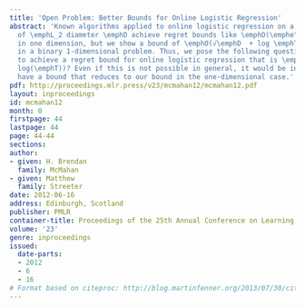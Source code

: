 ```yaml
---
title: 'Open Problem: Better Bounds for Online Logistic Regression'
abstract: 'Known algorithms applied to online logistic regression on a feasible set
  of \emphL_2 diameter \emphD achieve regret bounds like \emphO(\emphe^D log \emphT)
  in one dimension, but we show a bound of \emphO(√\emphD  + log \emphT) is possible
  in a binary 1-dimensional problem. Thus, we pose the following question: Is it possible
  to achieve a regret bound for online logistic regression that is \emphO(poly(\emphD)
  log(\emphT))? Even if this is not possible in general, it would be interesting to
  have a bound that reduces to our bound in the one-dimensional case.'
pdf: http://proceedings.mlr.press/v23/mcmahan12/mcmahan12.pdf
layout: inproceedings
id: mcmahan12
month: 0
firstpage: 44
lastpage: 44
page: 44-44
sections: 
author:
- given: H. Brendan
  family: McMahan
- given: Matthew
  family: Streeter
date: 2012-06-16
address: Edinburgh, Scotland
publisher: PMLR
container-title: Proceedings of the 25th Annual Conference on Learning Theory
volume: '23'
genre: inproceedings
issued:
  date-parts:
  - 2012
  - 6
  - 16
# Format based on citeproc: http://blog.martinfenner.org/2013/07/30/citeproc-yaml-for-bibliographies/
---
```

